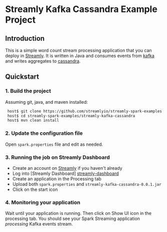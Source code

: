 # Streamly Kafka Cassandra Example Project

## Introduction
This is a simple word count stream processing application that you can deploy in [Streamly].
It is written in Java and consumes events from [kafka] and writes aggregates to [cassandra].


## Quickstart


### 1. Build the project

Assuming git, java, and maven installed:

```bash
 host$ git clone https://github.com/streamlyio/streamly-spark-examples.git
 host$ cd streamly-spark-examples/streamly-kafka-cassandra
 host$ mvn clean install
```

### 2. Update the configuration file
Open `spark.properties` file and edit as needed.

### 3. Running the job on Streamly Dashboard
 - Create an account on [Streamly] if you haven't already
 - Log into [Streamly Dashboard] [streamly-dashboard]
 - Create an application in the Processing tab
 - Upload both `spark.properties` and `streamly-kafka-cassandra-0.0.1.jar`
 - Click on the start icon

### 4. Monitoring your application
Wait until your application is running. Then click on Show UI icon in the processing tab. You should see your Spark Streaming application _processing_ Kafka events stream.

[spark-ui-image]: https://github.com/streamlyio/streamly-spark-examples/raw/master/streamly-kafka-cassandra/images/spark-ui-image.png
[streamly-dashboard]: https://board.streamly.io:20080
[streamly]: https://board.streamly.io:20080
[kafka]: https://kafka.apache.org/
[cassandra]: http://cassandra.apache.org/
[blog-post]: http://streamly.io/streamly-new/blog.html
